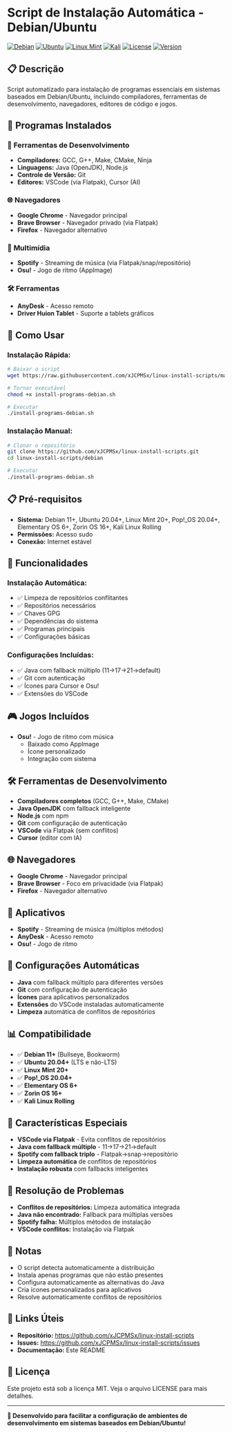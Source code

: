 # Script de Instalação Automática - Debian/Ubuntu

[![Debian](https://img.shields.io/badge/Debian-Supported-red.svg)](https://www.debian.org/)
[![Ubuntu](https://img.shields.io/badge/Ubuntu-Supported-orange.svg)](https://ubuntu.com/)
[![Linux Mint](https://img.shields.io/badge/Linux%20Mint-Supported-green.svg)](https://linuxmint.com/)
[![Kali](https://img.shields.io/badge/Kali-Supported-purple.svg)](https://www.kali.org/)
[![License](https://img.shields.io/badge/License-MIT-yellow.svg)](LICENSE)
[![Version](https://img.shields.io/badge/Version-2.6-brightgreen.svg)](https://github.com/xJCPMSx/linux-install-scripts)

## 📋 Descrição
Script automatizado para instalação de programas essenciais em sistemas baseados em Debian/Ubuntu, incluindo compiladores, ferramentas de desenvolvimento, navegadores, editores de código e jogos.

## 🎯 Programas Instalados

### 🔧 **Ferramentas de Desenvolvimento**
- **Compiladores:** GCC, G++, Make, CMake, Ninja
- **Linguagens:** Java (OpenJDK), Node.js
- **Controle de Versão:** Git
- **Editores:** VSCode (via Flatpak), Cursor (AI)

### 🌐 **Navegadores**
- **Google Chrome** - Navegador principal
- **Brave Browser** - Navegador privado (via Flatpak)
- **Firefox** - Navegador alternativo

### 🎵 **Multimídia**
- **Spotify** - Streaming de música (via Flatpak/snap/repositório)
- **Osu!** - Jogo de ritmo (AppImage)

### 🛠️ **Ferramentas**
- **AnyDesk** - Acesso remoto
- **Driver Huion Tablet** - Suporte a tablets gráficos

## 🚀 Como Usar

### **Instalação Rápida:**
```bash
# Baixar o script
wget https://raw.githubusercontent.com/xJCPMSx/linux-install-scripts/main/debian/install-programs-debian.sh

# Tornar executável
chmod +x install-programs-debian.sh

# Executar
./install-programs-debian.sh
```

### **Instalação Manual:**
```bash
# Clonar o repositório
git clone https://github.com/xJCPMSx/linux-install-scripts.git
cd linux-install-scripts/debian

# Executar
./install-programs-debian.sh
```

## 📋 Pré-requisitos
- **Sistema:** Debian 11+, Ubuntu 20.04+, Linux Mint 20+, Pop!_OS 20.04+, Elementary OS 6+, Zorin OS 16+, Kali Linux Rolling
- **Permissões:** Acesso sudo
- **Conexão:** Internet estável

## 🔧 Funcionalidades

### **Instalação Automática:**
- ✅ Limpeza de repositórios conflitantes
- ✅ Repositórios necessários
- ✅ Chaves GPG
- ✅ Dependências do sistema
- ✅ Programas principais
- ✅ Configurações básicas

### **Configurações Incluídas:**
- ✅ Java com fallback múltiplo (11→17→21→default)
- ✅ Git com autenticação
- ✅ Ícones para Cursor e Osu!
- ✅ Extensões do VSCode

## 🎮 Jogos Incluídos
- **Osu!** - Jogo de ritmo com música
  - Baixado como AppImage
  - Ícone personalizado
  - Integração com sistema

## 🛠️ Ferramentas de Desenvolvimento
- **Compiladores completos** (GCC, G++, Make, CMake)
- **Java OpenJDK** com fallback inteligente
- **Node.js** com npm
- **Git** com configuração de autenticação
- **VSCode** via Flatpak (sem conflitos)
- **Cursor** (editor com IA)

## 🌐 Navegadores
- **Google Chrome** - Navegador principal
- **Brave Browser** - Foco em privacidade (via Flatpak)
- **Firefox** - Navegador alternativo

## 📱 Aplicativos
- **Spotify** - Streaming de música (múltiplos métodos)
- **AnyDesk** - Acesso remoto
- **Osu!** - Jogo de ritmo

## 🔧 Configurações Automáticas
- **Java** com fallback múltiplo para diferentes versões
- **Git** com configuração de autenticação
- **Ícones** para aplicativos personalizados
- **Extensões** do VSCode instaladas automaticamente
- **Limpeza** automática de conflitos de repositórios

## 📊 Compatibilidade
- ✅ **Debian 11+** (Bullseye, Bookworm)
- ✅ **Ubuntu 20.04+** (LTS e não-LTS)
- ✅ **Linux Mint 20+**
- ✅ **Pop!_OS 20.04+**
- ✅ **Elementary OS 6+**
- ✅ **Zorin OS 16+**
- ✅ **Kali Linux Rolling**

## 🎯 Características Especiais
- **VSCode via Flatpak** - Evita conflitos de repositórios
- **Java com fallback múltiplo** - 11→17→21→default
- **Spotify com fallback triplo** - Flatpak→snap→repositório
- **Limpeza automática** de conflitos de repositórios
- **Instalação robusta** com fallbacks inteligentes

## 🔧 Resolução de Problemas
- **Conflitos de repositórios:** Limpeza automática integrada
- **Java não encontrado:** Fallback para múltiplas versões
- **Spotify falha:** Múltiplos métodos de instalação
- **VSCode conflitos:** Instalação via Flatpak

## 📝 Notas
- O script detecta automaticamente a distribuição
- Instala apenas programas que não estão presentes
- Configura automaticamente as alternativas do Java
- Cria ícones personalizados para aplicativos
- Resolve automaticamente conflitos de repositórios

## 🔗 Links Úteis
- **Repositório:** https://github.com/xJCPMSx/linux-install-scripts
- **Issues:** https://github.com/xJCPMSx/linux-install-scripts/issues
- **Documentação:** Este README

## 📄 Licença
Este projeto está sob a licença MIT. Veja o arquivo LICENSE para mais detalhes.

---
**🎉 Desenvolvido para facilitar a configuração de ambientes de desenvolvimento em sistemas baseados em Debian/Ubuntu!**
